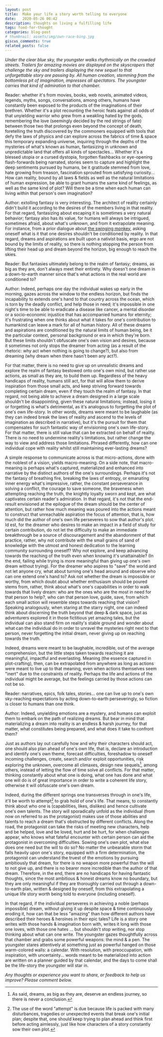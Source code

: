 ```yaml
---
layout: post
title:  Make your life a story worth telling to everyone 
date:   2020-05-26 00:42
description: thoughts on living a fulfilling life
tags: food-for-thought
categories: blog-post
# thumbnail: assets/img/own-race-bing.jpg
giscus_comments: true
related_posts: false
---
```



_Under the clear blue sky, the youngster walks rhythmically on the crowded streets. Trailers for amazing movies are displayed on the skyscrapers that challenge the sky and trailers displaying the new sequel to that unforgettable story are passing by.  All human creation, stemming from the bottomless pit of imagination, impresses all spectators. The youngster carries that kind of admiration to that chamber._

Reader: whether it's from movies, books, web novels, animated videos, legends, myths, songs, conversations, among others, humans have constantly been exposed to the products of the imaginations of their brethren. Whether it's a plot recounting the heroic feats against all odds of that unyielding warrior who grew from a weakling hated by the gods, remembering the love (seemingly decided by the red strings of fate) between those two that prolongs even beyond the concept of death, foretelling the truth discovered by the commoners equipped with tools that defy the laws of physics and can explore across the fabrics of time & space this temporary expanding universe, inquiring through the depths of the mysteries of what's known as human, fantasizing in unknown and unpredictable land that offers all kinds of spectacles... Whether it's a blessed utopia or a cursed dystopia, forgotten flashbacks or eye-opening flash-forwards being narrated, stories seem to capture and highlight the deep sentiments pursued by humans, be it gratitude stemmed from love, hate growing from treason, fascination sprouted from satisfying curiosity... 
How can reality, bound by all laws & fields as well as the natural limitations of human expression, be able to grant humans the same kind of feelings, as well as the same kind of plot? Will there be a time when each human can living within that person's own imagination?

Author: extolling fantasy is very interesting. The architect of reality certainly didn't build it according to the desires of the members living in that reality. For that regard, fantasizing about escaping it is sometimes a very natural behavior; fantasy also has its value, for humans will always be intrigued, sometimes afraid, about what's unknown, and from it extrapolate meaning. For instance, from a prior dialogue about [the swinging monkey](blog/2020/oneself), asking oneself what is it that one desires shouldn't be conditioned by reality. In that regard, dreams and aspirations are built upon a nativist basis, ergo are not bound by the limits of reality, so there is nothing stopping the person from lifting their head up and dream beyond the horizon, big enough to reach the skies.  

Reader: But fantasies ultimately belong to the realm of fantasy; dreams, as big as they are, don't always meet their entirety. Why doesn't one dream in a down-to-earth manner since that's what actions in the real world are conditioned to?  

Author: Indeed, perhaps one day the individual wakes up early in the morning, gazes across the window to the endless horizon, but finds the incapability to extends one's hand to that country across the ocean, which is torn by the deadly conflict, and help those in need; it's impossible in one night's time to be able to eradicate a disease like cancer, a mental disorder or a socio-economic injustice that has accompanied humans for eternity; it's frustrating when one thinks about what it takes for one's contribution to humankind can leave a mark for all of human history. All of these dreams and aspirations are conditioned by the natural limits of human being, be it the particular context, personal background or era in which they're born. But these limits shouldn't obfuscate one's own vision and desires, because it sometimes not only stops the dreamer from acting (as a result of the rhetoric: why act when nothing is going to change?), but also from dreaming (why dream when there hasn't been any act?). 

For that matter, there is no need to give up on unrealistic dreams and explore the realm of fantasy bestowed onto one's own mind, but rather use actions, as small as they are, to build them up. Regardless of the heavy handicaps of reality, humans still act, for that will allow them to derive inspiration from those small acts, and keep striving forward towards completing certain dream, even if they touch the realm of fantasy. In that regard, not being able to achieve a dream designed in a large scale shouldn't be disappointing, given these natural limitations; instead, losing it or forgetting is what's detrimental, as it's analogous to forgetting the plot of one's own life-story. In other words, dreams were meant to be laughable (as they can indeed break the laws of reality and ascend to the levels of imagination as described in narrative), but it's the pursuit for them that compensates for such fantastic way of envisioning one's own life-story.  
For that matter, there is still value that can be extracted on behalf of reality. There is no need to undermine reality's limitations, but rather change the way to view and address those limitations. Phrased differently, how can one individual cope with reality whilst still maintaining ever-lasting dreams? 

A simple response to communicate across is that micro-actions, done with the noblest of a vision, yields macro-meaning. On a side note, that macro-meaning is perhaps what's captured, materialized and enhanced into narrative by the distinct authors of the one's surroundings. Perhaps it's not the fantasy of breathing fire, breaking the laws of entropy, or emanating inner energy what's impressive, rather, the constant perseverance in solving a conflict, the courage to save someone, the braveness when attempting reaching the truth, the knightly loyalty sworn and kept, are what captivates certain reader's admiration. In that regard, it's not that the end-result envisioned at the epilogue of the dream should be the center of attention, but rather how much meaning was poured into the actions meant to construct that unreachable aspiration the focus of attention, that is, how much did the author of one's own life perseveres to sow that author's plot. 
Id est, for the dreamer who desires to make an impact in a field of study for certain contribution, do not let the difficulty to make an immediate breakthrough be a source of discouragement and the abandonment of that practice, rather, why not contribute with the small grains of sand of knowledge with the utmost and honest dedication to the learning community surrounding oneself? Why not explore, and keep advancing towards the reaching of the truth even when knowing it's unattainable? (In the end, failing while trying is more meaningful than giving up one's own dream without trying). For the dreamer who aspires to "save" the world and not let anyone cry, what about turning one's head around and observe who can one extend one's hand to? Ask not whether the dream is impossible or worthy, from which doubt about whether enthusiasm should be poured stems from, rather, think about what's one's capabilities in order to walk towards that lively dream: who are the ones who are the most in need for that person to help?, who can that person love, guide, save, from which each small action will resemble steps towards reaching that vision?
Speaking analogously, when staring at the starry night, one can indeed think about discerning the truth beyond that deep & dark space, just as adventurers explored it in those fictitious yet amazing tales, but the individual can also stand firm on reality's stable ground and wonder about what can the individual do in order to unravel the mysteries right next to that person, never forgetting the initial dream, never giving up on reaching towards the truth. 

Indeed, dreams were meant to be laughable, incredible, out of the average comprehension, but the little steps taken towards reaching it are meaningful, impactful and everlasting. Meaning (the essence captured in plot-crafting), then, can be extrapolated from anywhere as long as actions were meant to live up to that meaning, even when actions themselves seem "inert" due to the constraints of reality. Perhaps the life and actions of the individual might be average, but the feelings carried by those actions can not be so. 

Reader: narratives, epics, folk tales, stories... one can live up to one's own sky-reaching expectations by acting down-to-earth perseveringly, so fiction is closer to humans than one think. 

Author: Indeed, unyielding emotions are a mystery, and humans can exploit them to embark on the path of realizing dreams. But bear in mind that materializing a dream into reality is an endless & harsh journey, for that matter, what constitutes being prepared, and what does it take to confront them? 

Just as authors lay out carefully how and why their characters should act, one should also plan ahead of one's own life, that is, declare an introduction and identify one's own theme, forecast difficulties, foreshadow to oneself incoming challenges, create, search and/or exploit opportunities, risk exploring the unknown, overcome all climaxes, design new sequels[^1], among others, instead of letting the flow of time solve all conflicts. For that matter, thinking constantly about what one is doing, what one has done and what one will do is of great importance in order to write a coherent life story, otherwise it will obfuscate one's own dream. 

Indeed, during the different springs one transverses through in one's life, it'll be worth to attempt[^2] to grab hold of one's life. That means, to constantly think about who one is (capabilities, likes, dislikes) and hence cultivate one's own talents. The story will sporadically unfold as the individual (from now on referred to as the protagonist) makes use of those abilities and talents to reach a dream that's obstructed by different conflicts. Along the road, the protagonist can take the risks of meeting new characters, help and be helped, love and be loved, hurt and be hurt, for when challenges appear, who knows what fateful encounter with certain person can aid the protagonist in overcoming difficulties. Sowing one's own plot, what else does one need but the will to do so? No matter the unbearable storm that falls heavily upon one's story, equipped with a firm determination, the protagonist can understand the truest of the emotions by pursuing ambitiously that dream, for there is no weapon more powerful than the will to not give up, and there is no bearer more incredible than the author of that dream.
Therefore, in the end, there are no handicaps for having fantastic thoughts, since the most ambitious & honest dreams know no boundary, but they are only meaningful if they are thoroughly carried out through a down-to-earth plan, written & designed by oneself, from this extrapolating a unique life story worth being told to everyone (including oneself).

In that regard, if the individual perseveres in achieving a noble (perhaps impossible) dream, without giving it up despite space & time continuously eroding it, how can that be less "amazing" than how different authors have described their heroes & heroines in their epic tales? 
Life is a story one writes with those hands & imagination born with, writes it long with those one loves, with those one hates ... but shouldn't stop writing, nor stop thinking about what can one write. The youngster gazes thoughtfully across that chamber and grabs some powerful weapons: the mind & a pen. The youngster stares attentively at something just as powerful hanged on those warm-colored walls: a calendar. With resolution, with preoccupation, with inspiration, with uncertainty... words meant to be materialized into action are written on a planner guided by that calendar, and the days to come shall be the life-story the youngster will star in. 


[^1]: As said, dreams, as big as they are, deserve an endless journey, so there is never a conclusion.
 
[^2]: The use of the word "attempt" is due because life is packed with many disturbances, tragedies or unexpected events that break one's initial plan; despite that, one should keep trying to plan ahead and think first before acting aimlessly, just like how characters of a story constantly sow their own plot. 


_Any thoughts or experience you want to share, or feedback to help us improve? Please comment below._ 



